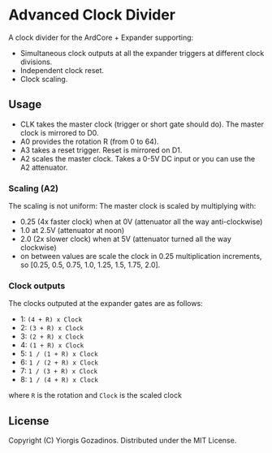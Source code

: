 # Advanced Clock Divider

A clock divider for the ArdCore + Expander supporting:

* Simultaneous clock outputs at all the expander triggers at different clock divisions.
* Independent clock reset.
* Clock scaling.

## Usage

* CLK takes the master clock (trigger or short gate should do). The master clock is mirrored to D0.
* A0 provides the rotation R (from 0 to 64).
* A3 takes a reset trigger. Reset is mirrored on D1.
* A2 scales the master clock. Takes a 0-5V DC input or you can use the A2 attenuator.

### Scaling (A2)

The scaling is not uniform: The master clock is scaled by multiplying with:

* 0.25 (4x faster clock) when at 0V (attenuator all the way anti-clockwise)
* 1.0 at 2.5V (attenuator at noon)
* 2.0 (2x slower clock) when at 5V (attenuator turned all the way clockwise)
* on between values are scale the clock in 0.25 multiplication increments, so [0.25, 0.5, 0.75, 1.0, 1.25, 1.5, 1.75, 2.0].

### Clock outputs

The clocks outputed at the expander gates are as follows:

* 1: ``(4 + R) x Clock``
* 2: ``(3 + R) x Clock``
* 3: ``(2 + R) x Clock``
* 4: ``(1 + R) x Clock``
* 5: ``1 / (1 + R) x Clock``
* 6: ``1 / (2 + R) x Clock``
* 7: ``1 / (3 + R) x Clock``
* 8: ``1 / (4 + R) x Clock``

where ``R`` is the rotation and ``Clock`` is the scaled clock

## License

Copyright (C) Yiorgis Gozadinos. Distributed under the MIT License.
